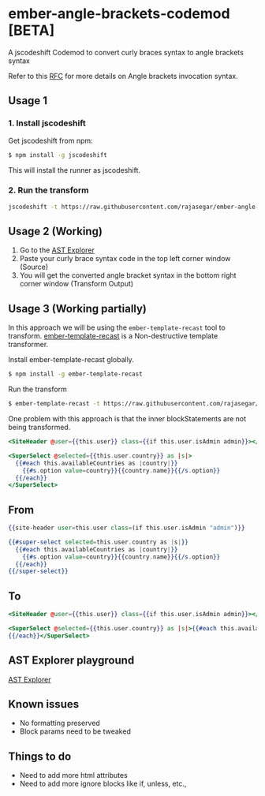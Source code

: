 # ember-angle-brackets-codemod [BETA]
A jscodeshift Codemod to convert curly braces syntax to angle brackets syntax

Refer to this [RFC](https://github.com/emberjs/rfcs/blob/master/text/0311-angle-bracket-invocation.md) for more details on Angle brackets invocation syntax.

## Usage 1 

### 1. Install jscodeshift
Get jscodeshift from npm:

```sh
$ npm install -g jscodeshift
```
This will install the runner as jscodeshift.

### 2. Run the transform

```sh
jscodeshift -t https://raw.githubusercontent.com/rajasegar/ember-angle-brackets-codemods/master/transforms/transform.js --extensions=hbs app/templates
```


## Usage 2 (Working)

1. Go to the [AST Explorer](https://astexplorer.net/#/gist/b128d5545d7ccc52400b922f3b5010b4/571266d8c29cb8eb1bd5730c0c388526081cce46)
2. Paste your curly brace syntax code in the top left corner window (Source)
3. You will get the converted angle bracket syntax in the bottom right corner window (Transform Output)

## Usage 3 (Working partially)
In this approach we will be using the `ember-template-recast` tool  to transform.
[ember-template-recast](https://github.com/ember-template-lint/ember-template-recast) is a Non-destructive template transformer.

Install ember-template-recast globally.
```sh
$ npm install -g ember-template-recast
```

Run the transform
```sh
$ ember-template-recast -t https://raw.githubusercontent.com/rajasegar/ember-angle-brackets-codemods/master/transforms/etr-transform.js app/templates
```

One problem with this approach is that the inner blockStatements are not being transformed.

```hbs
<SiteHeader @user={{this.user}} class={{if this.user.isAdmin admin}}></SiteHeader>

<SuperSelect @selected={{this.user.country}} as |s|>
  {{#each this.availableCountries as |country|}}
    {{#s.option value=country}}{{country.name}}{{/s.option}}
  {{/each}}
</SuperSelect>
```



## From
```hbs
{{site-header user=this.user class=(if this.user.isAdmin "admin")}}

{{#super-select selected=this.user.country as |s|}}
  {{#each this.availableCountries as |country|}}
    {{#s.option value=country}}{{country.name}}{{/s.option}}
  {{/each}}
{{/super-select}}
```

## To
```hbs
<SiteHeader @user={{this.user}} class={{if this.user.isAdmin admin}}></SiteHeader>

<SuperSelect @selected={{this.user.country}} as |s|>{{#each this.availableCountries as |country|}}    <S.option value={{country}}>{{country.name}}</S.option>
{{/each}}</SuperSelect>
```

## AST Explorer playground
[AST Explorer](https://astexplorer.net/#/gist/b128d5545d7ccc52400b922f3b5010b4/571266d8c29cb8eb1bd5730c0c388526081cce46)

## Known issues
- No formatting preserved
- Block params need to be tweaked

## Things to do
- Need to add more html attributes
- Need to add more ignore blocks like if, unless, etc.,
